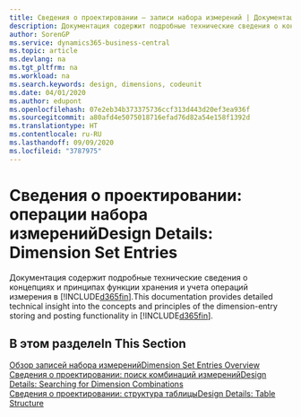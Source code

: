 ```yaml
---
title: Сведения о проектировании — записи набора измерений | Документация Майкрософт
description: Документация содержит подробные технические сведения о концепциях и принципах, используемых для перегруппировки функции хранения и учета операций измерения.
author: SorenGP
ms.service: dynamics365-business-central
ms.topic: article
ms.devlang: na
ms.tgt_pltfrm: na
ms.workload: na
ms.search.keywords: design, dimensions, codeunit
ms.date: 04/01/2020
ms.author: edupont
ms.openlocfilehash: 07e2eb34b373375736ccf313d443d20ef3ea936f
ms.sourcegitcommit: a80afd4e5075018716efad76d82a54e158f1392d
ms.translationtype: HT
ms.contentlocale: ru-RU
ms.lasthandoff: 09/09/2020
ms.locfileid: "3787975"
---
```

# <a name="design-details-dimension-set-entries"></a><span data-ttu-id="e7fcc-103">Сведения о проектировании: операции набора измерений</span><span class="sxs-lookup"><span data-stu-id="e7fcc-103">Design Details: Dimension Set Entries</span></span>
<span data-ttu-id="e7fcc-104">Документация содержит подробные технические сведения о концепциях и принципах функции хранения и учета операций измерения в [!INCLUDE[d365fin](includes/d365fin_md.md)].</span><span class="sxs-lookup"><span data-stu-id="e7fcc-104">This documentation provides detailed technical insight into the concepts and principles of the dimension-entry storing and posting functionality in [!INCLUDE[d365fin](includes/d365fin_md.md)].</span></span>

## <a name="in-this-section"></a><span data-ttu-id="e7fcc-105">В этом разделе</span><span class="sxs-lookup"><span data-stu-id="e7fcc-105">In This Section</span></span>  
[<span data-ttu-id="e7fcc-106">Обзор записей набора измерений</span><span class="sxs-lookup"><span data-stu-id="e7fcc-106">Dimension Set Entries Overview</span></span>](design-details-dimension-set-entries-overview.md)  
[<span data-ttu-id="e7fcc-107">Сведения о проектировании: поиск комбинаций измерений</span><span class="sxs-lookup"><span data-stu-id="e7fcc-107">Design Details: Searching for Dimension Combinations</span></span>](design-details-searching-for-dimension-combinations.md)  
[<span data-ttu-id="e7fcc-108">Сведения о проектировании: структура таблицы</span><span class="sxs-lookup"><span data-stu-id="e7fcc-108">Design Details: Table Structure</span></span>](design-details-table-structure.md)  
